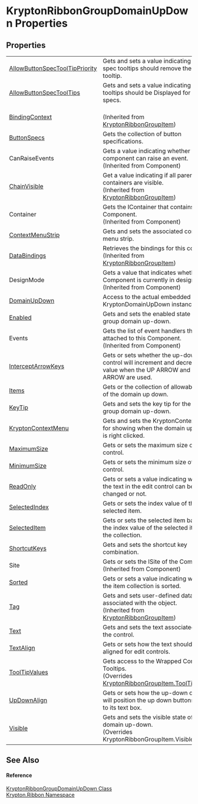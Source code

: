 # KryptonRibbonGroupDomainUpDown Properties




## Properties
<table>
<tr>
<td><a href="6a21ddc7-51a0-af96-b031-38b25707d032.md">AllowButtonSpecToolTipPriority</a></td>
<td>Gets and sets a value indicating if button spec tooltips should remove the parent tooltip.</td></tr>
<tr>
<td><a href="146cd410-a7ee-f4a4-f258-b55cf16fe290.md">AllowButtonSpecToolTips</a></td>
<td>Gets and sets a value indicating if tooltips should be Displayed for button specs.</td></tr>
<tr>
<td><a href="c9f41166-b541-4efc-c022-7bf3fad1b338.md">BindingContext</a></td>
<td><br />(Inherited from <a href="42b4e823-3d0e-29bf-ca83-927a7a58295d.md">KryptonRibbonGroupItem</a>)</td></tr>
<tr>
<td><a href="cae38db7-d83f-abf0-1a40-a86d826bb591.md">ButtonSpecs</a></td>
<td>Gets the collection of button specifications.</td></tr>
<tr>
<td>CanRaiseEvents</td>
<td>Gets a value indicating whether the component can raise an event.<br />(Inherited from Component)</td></tr>
<tr>
<td><a href="302e2c6c-a240-ed7c-5bbf-0db525ef4a32.md">ChainVisible</a></td>
<td>Get a value indicating if all parent containers are visible.<br />(Inherited from <a href="42b4e823-3d0e-29bf-ca83-927a7a58295d.md">KryptonRibbonGroupItem</a>)</td></tr>
<tr>
<td>Container</td>
<td>Gets the IContainer that contains the Component.<br />(Inherited from Component)</td></tr>
<tr>
<td><a href="e14f76c5-48ed-0529-bd80-0bc218552fac.md">ContextMenuStrip</a></td>
<td>Gets and sets the associated context menu strip.</td></tr>
<tr>
<td><a href="27c19a8c-9d52-40d5-9190-6d7fb79ce391.md">DataBindings</a></td>
<td>Retrieves the bindings for this control.<br />(Inherited from <a href="42b4e823-3d0e-29bf-ca83-927a7a58295d.md">KryptonRibbonGroupItem</a>)</td></tr>
<tr>
<td>DesignMode</td>
<td>Gets a value that indicates whether the Component is currently in design mode.<br />(Inherited from Component)</td></tr>
<tr>
<td><a href="73897c58-31e8-f516-0447-874221345573.md">DomainUpDown</a></td>
<td>Access to the actual embedded KryptonDomainUpDown instance.</td></tr>
<tr>
<td><a href="aaf59548-e370-0c51-1ffd-15f1fb0c181c.md">Enabled</a></td>
<td>Gets and sets the enabled state of the group domain up-down.</td></tr>
<tr>
<td>Events</td>
<td>Gets the list of event handlers that are attached to this Component.<br />(Inherited from Component)</td></tr>
<tr>
<td><a href="7eb47c4a-cca1-6df5-129b-ed5271c733a1.md">InterceptArrowKeys</a></td>
<td>Gets or sets whether the up-down control will increment and decrement the value when the UP ARROW and DOWN ARROW are used.</td></tr>
<tr>
<td><a href="6b349c51-1d0e-12f4-49a1-c7249ec8e17d.md">Items</a></td>
<td>Gets or the collection of allowable items of the domain up down.</td></tr>
<tr>
<td><a href="31e87856-cf49-24b3-7259-d6309103f051.md">KeyTip</a></td>
<td>Gets and sets the key tip for the ribbon group domain up-down.</td></tr>
<tr>
<td><a href="376aee02-cc0c-214b-0dc2-3daa5a093191.md">KryptonContextMenu</a></td>
<td>Gets and sets the KryptonContextMenu for showing when the domain up down is right clicked.</td></tr>
<tr>
<td><a href="d1ce1864-7284-1e0a-138b-3faed2ece136.md">MaximumSize</a></td>
<td>Gets or sets the maximum size of the control.</td></tr>
<tr>
<td><a href="aa5fbf2f-056c-159a-8c16-c41b9a4827ca.md">MinimumSize</a></td>
<td>Gets or sets the minimum size of the control.</td></tr>
<tr>
<td><a href="68233e37-dbd5-1227-30ad-b07a1ef56b98.md">ReadOnly</a></td>
<td>Gets or sets a value indicating whether the text in the edit control can be changed or not.</td></tr>
<tr>
<td><a href="78e95d7f-c81e-935d-cb17-2f4de5e282c6.md">SelectedIndex</a></td>
<td>Gets or sets the index value of the selected item.</td></tr>
<tr>
<td><a href="53a6f534-0977-2e0c-80f5-0a117d0e0611.md">SelectedItem</a></td>
<td>Gets or sets the selected item based on the index value of the selected item in the collection.</td></tr>
<tr>
<td><a href="b5bbc9f5-a9a8-56be-4a42-bf46ebbf4708.md">ShortcutKeys</a></td>
<td>Gets and sets the shortcut key combination.</td></tr>
<tr>
<td>Site</td>
<td>Gets or sets the ISite of the Component.<br />(Inherited from Component)</td></tr>
<tr>
<td><a href="797cac2f-af61-3301-d92e-346671bc5ebf.md">Sorted</a></td>
<td>Gets or sets a value indicating whether the item collection is sorted.</td></tr>
<tr>
<td><a href="8f0958de-84a9-b6c7-700f-32549d83cf88.md">Tag</a></td>
<td>Gets and sets user-defined data associated with the object.<br />(Inherited from <a href="42b4e823-3d0e-29bf-ca83-927a7a58295d.md">KryptonRibbonGroupItem</a>)</td></tr>
<tr>
<td><a href="2dadbc2d-4dc0-8f3b-1094-bbc0f0ed6747.md">Text</a></td>
<td>Gets and sets the text associated with the control.</td></tr>
<tr>
<td><a href="1f60e54f-0245-579a-6485-cb908ee4103a.md">TextAlign</a></td>
<td>Gets or sets how the text should be aligned for edit controls.</td></tr>
<tr>
<td><a href="48fd2fda-bbd4-905f-13e1-890078e2472a.md">ToolTipValues</a></td>
<td>Gets access to the Wrapped Controls Tooltips.<br />(Overrides <a href="ab122b1c-b5e5-dfd9-e66a-286ea03ea3cb.md">KryptonRibbonGroupItem.ToolTipValues</a>)</td></tr>
<tr>
<td><a href="9b01a6f2-12a4-7483-c5d9-808c3310ca80.md">UpDownAlign</a></td>
<td>Gets or sets how the up-down control will position the up down buttons relative to its text box.</td></tr>
<tr>
<td><a href="74c48bd8-9d37-b5da-b740-4d8f7acf9b65.md">Visible</a></td>
<td>Gets and sets the visible state of the domain up-down.<br />(Overrides KryptonRibbonGroupItem.Visible)</td></tr>
</table>

## See Also


#### Reference
<a href="c2cf688c-9614-fb2f-14f2-299b2bcb6682.md">KryptonRibbonGroupDomainUpDown Class</a>  
<a href="1e9bc734-cff9-e9b8-f013-94cdac669794.md">Krypton.Ribbon Namespace</a>  
